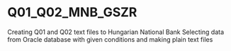 # Q01_Q02_MNB_GSZR
Creating Q01 and Q02 text files to Hungarian National Bank
Selecting data from Oracle database with given conditions and making plain text files
